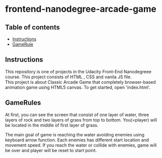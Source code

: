 frontend-nanodegree-arcade-game
===============================

## Table of contents

* [Instructions](#instructions)
* [GameRule](#gamerule)


## Instructions
This repository is one of projects in the Udacity Front-End Nanodegreee course. This project consists of HTML , CSS and vanila JS file.  
This project is about Classic Arcade Game that completely browser-based animation game using HTML5 canvas. To get started, open 'index.html'.


## GameRules
At first, you can see the screen that consist of one layer of water, three layers of rock and two layers of grass from top to bottom. You(=player) will be located in the middle of first layer of grass. 

The main goal of game is reaching the water avoiding enemies using keyboard arrow function. Each enemies has different start location and movement speed. 
If you reach the water or collide with enemies, game will be over and player will be reset to start point. 